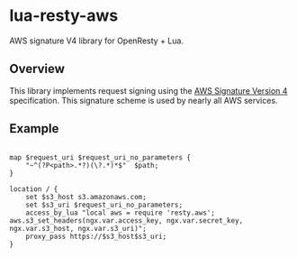 # lua-resty-aws

AWS signature V4 library for OpenResty + Lua.

## Overview

This library implements request signing using the [AWS Signature
Version 4][aws4] specification. This signature scheme is used by
nearly all AWS services.

## Example

```nginx

map $request_uri $request_uri_no_parameters {
    "~^(?P<path>.*?)(\?.*)*$"  $path;
}

location / {
    set $s3_host s3.amazonaws.com;
    set $s3_uri $request_uri_no_parameters;
    access_by_lua "local aws = require 'resty.aws'; aws.s3_set_headers(ngx.var.access_key, ngx.var.secret_key, ngx.var.s3_host, ngx.var.s3_uri)";
    proxy_pass https://$s3_host$s3_uri;
}
```

[aws4]: http://docs.aws.amazon.com/general/latest/gr/signature-version-4.html
